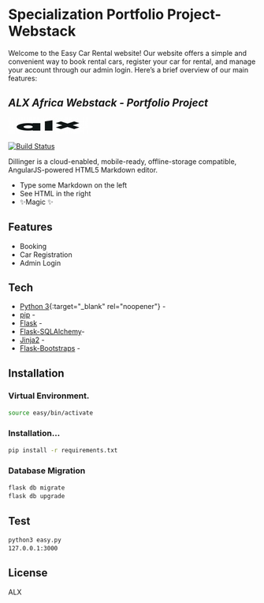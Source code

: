 
# Specialization Portfolio Project-Webstack

Welcome to the Easy Car Rental website! Our website offers a simple and convenient way to book rental cars, register your car for rental, and manage your account through our admin login. Here’s a brief overview of our main features:

## _ALX Africa Webstack - Portfolio Project_

[![N|Solid](https://github.com/stivemok/Specialization-Portfolio/blob/main/easyCarRental/app/static/css/cars/Demo/powerdBy.jpeg?raw=true)](https://github.com/stivemok/Specialization-Portfolio/blob/main/easyCarRental/app/static/css/cars/Demo/powerdBy.jpeg?raw=true)

[![Build Status](https://travis-ci.org/joemccann/dillinger.svg?branch=master)](https://travis-ci.org/joemccann/dillinger)

Dillinger is a cloud-enabled, mobile-ready, offline-storage compatible,
AngularJS-powered HTML5 Markdown editor.

- Type some Markdown on the left
- See HTML in the right
- ✨Magic ✨

## Features

- Booking
- Car Registration
- Admin Login

## Tech

- [Python 3](https://www.python.org/downloads/){:target="_blank" rel="noopener"} - 
- [pip]() - 
- [Flask]() - 
- [Flask-SQLAlchemy]()-
- [Jinja2]() - 
- [Flask-Bootstraps]() - 



## Installation

### Virtual Environment.

```sh
source easy/bin/activate
```

### Installation...

```sh
pip install -r requirements.txt
```
### Database Migration 
```sh
flask db migrate
flask db upgrade
```
## Test

```sh
python3 easy.py
127.0.0.1:3000
```

## License

ALX

